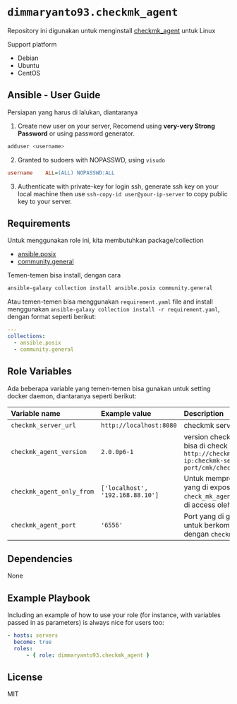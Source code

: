 `dimmaryanto93.checkmk_agent`
=========

Repository ini digunakan untuk menginstall [checkmk_agent](https://docs.checkmk.com/latest/en/agent_linux.html) untuk Linux

Support platform

- Debian
- Ubuntu
- CentOS


Ansible - User Guide
------------

Persiapan yang harus di lalukan, diantaranya

1. Create new user on your server, Recomend using **very-very Strong Password** or using password generator. 
  ```bash
  adduser <username>
  ```

2. Granted to sudoers with NOPASSWD, using `visudo`
  ```ini
  username    ALL=(ALL) NOPASSWD:ALL
  ```

3. Authenticate with private-key for login ssh, generate ssh key on your local machine then use `ssh-copy-id user@your-ip-server` to copy public key to your server.


Requirements
------------

Untuk menggunakan role ini, kita membutuhkan package/collection 

- [ansible.posix](https://github.com/ansible-collections/ansible.posix)
- [community.general](https://github.com/ansible-collections/community.general)

Temen-temen bisa install, dengan cara 

```bash
ansible-galaxy collection install ansible.posix community.general
```

Atau temen-temen bisa menggunakan `requirement.yaml` file and install menggunakan `ansible-galaxy collection install -r requirement.yaml`, dengan format seperti berikut:

```yaml
---
collections:
  - ansible.posix
  - community.general
```

Role Variables
--------------

Ada beberapa variable yang temen-temen bisa gunakan untuk setting docker daemon, diantaranya seperti berikut:

| Variable name               | Example value                     | Description |
| :---                        | :---                              | :---        |
| `checkmk_server_url`        | `http://localhost:8080`           | checkmk server url |
| `checkmk_agent_version`     | `2.0.0p6-1`                       | version checkmk agent bisa di check di alamat `http://checkmk-server-ip:checkmk-server-port/cmk/check_mk/agents/`  |
| `checkmk_agent_only_from`   | `['localhost', '192.168.88.10']`  | Untuk memprotect data yang di expose oleh `check_mk_agent` yang boleh di access oleh ip tersebut |
| `checkmk_agent_port`        | `'6556'`                          | Port yang di gunakan untuk berkomunikasi dengan `checkmk_server` |

Dependencies
------------

None

Example Playbook
----------------

Including an example of how to use your role (for instance, with variables passed in as parameters) is always nice for users too:

```yaml
- hosts: servers
  become: true
  roles:
      - { role: dimmaryanto93.checkmk_agent }
```

License
-------

MIT